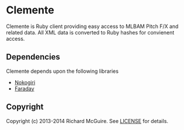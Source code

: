 # Clemente

Clemente is Ruby client providing easy access to MLBAM Pitch F/X and related data. All XML data is converted to Ruby hashes for convienent access.


## Dependencies

Clemente depends upon the following libraries

- [Nokogiri](http://nokogiri.com)
- [Faraday](https://github.com/lostisland/faraday)


## Copyright

Copyright (c) 2013-2014 Richard McGuire. See [LICENSE](https://github.com/vfog/clemente/blob/master/LICENSE.md) for details.
